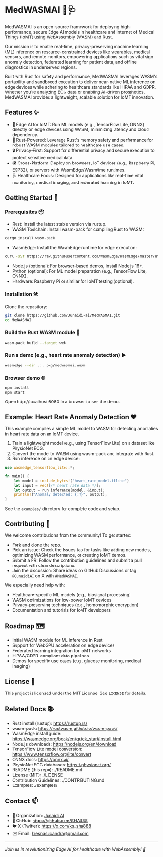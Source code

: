 # MedWASMAI 🧬🩺
MedWASMAI is an open-source framework for deploying high-performance, secure Edge AI models in healthcare and Internet of Medical Things (IoMT) using WebAssembly (WASM) and Rust. 

Our mission is to enable real-time, privacy-preserving machine learning (ML) inference on resource-constrained devices like wearables, medical sensors, and remote monitors, empowering applications such as vital sign anomaly detection, federated learning for patient data, and offline diagnostics in underserved regions.

Built with Rust for safety and performance, MedWASMAI leverages WASM's portability and sandboxed execution to deliver near-native ML inference on edge devices while adhering to healthcare standards like HIPAA and GDPR. Whether you're analyzing ECG data or enabling AI-driven prosthetics, MedWASMAI provides a lightweight, scalable solution for IoMT innovation.

## Features ✨

- 🧬 Edge AI for IoMT: Run ML models (e.g., TensorFlow Lite, ONNX) directly on edge devices using WASM, minimizing latency and cloud dependency.
- 🦀 Rust-Powered: Leverage Rust's memory safety and performance for robust WASM modules tailored to healthcare use cases.
- 🔒 Privacy-First: Support for differential privacy and secure execution to protect sensitive medical data.
- 🌍 Cross-Platform: Deploy on browsers, IoT devices (e.g., Raspberry Pi, ESP32), or servers with WasmEdge/Wasmtime runtimes.
- 🩺 Healthcare Focus: Designed for applications like real-time vital monitoring, medical imaging, and federated learning in IoMT.

## Getting Started 🚀

### Prerequisites 📦

- Rust: Install the latest stable version via rustup.
- WASM Toolchain: Install wasm-pack for compiling Rust to WASM:

```bash
cargo install wasm-pack
```

- WasmEdge: Install the WasmEdge runtime for edge execution:

```bash
curl -sSf https://raw.githubusercontent.com/WasmEdge/WasmEdge/master/utils/install.sh | bash
```

- Node.js (optional): For browser-based demos, install Node.js 16+.
- Python (optional): For ML model preparation (e.g., TensorFlow Lite, ONNX).
- Hardware: Raspberry Pi or similar for IoMT testing (optional).

### Installation 🛠️

Clone the repository:

```bash
git clone https://github.com/Junaidi-ai/MedWASMAI.git
cd MedWASMAI
```

### Build the Rust WASM module 🔧

```bash
wasm-pack build --target web
```

### Run a demo (e.g., heart rate anomaly detection) ▶️

```bash
wasmedge --dir .:. pkg/medwasmai.wasm
```

### Browser demo 🌐

```bash
npm install
npm start
```

Open http://localhost:8080 in a browser to see the demo.

## Example: Heart Rate Anomaly Detection ❤️

This example compiles a simple ML model to WASM for detecting anomalies in heart rate data on an IoMT device.

1. Train a lightweight model (e.g., using TensorFlow Lite) on a dataset like PhysioNet ECG.
2. Convert the model to WASM using wasm-pack and integrate with Rust.
3. Run inference on an edge device:

```rust
use wasmedge_tensorflow_lite::*;

fn main() {
    let model = include_bytes!("heart_rate_model.tflite");
    let input = vec![/* heart rate data */];
    let output = run_inference(model, &input);
    println!("Anomaly detected: {:?}", output);
}
```

See the `examples/` directory for complete code and setup.

## Contributing 🤝

We welcome contributions from the community! To get started:

- Fork and clone the repo.
- Pick an issue: Check the Issues tab for tasks like adding new models, optimizing WASM performance, or creating IoMT demos.
- Submit a PR: Follow the contribution guidelines and submit a pull request with clear descriptions.
- Join the discussion: Share ideas on GitHub Discussions or tag `@JunaidiAI` on X with `#MedWASMAI`.

We especially need help with:

- Healthcare-specific ML models (e.g., biosignal processing)
- WASM optimizations for low-power IoMT devices
- Privacy-preserving techniques (e.g., homomorphic encryption)
- Documentation and tutorials for IoMT developers

## Roadmap 🗺️

- Initial WASM module for ML inference in Rust
- Support for WebGPU acceleration on edge devices
- Federated learning integration for IoMT networks
- HIPAA/GDPR-compliant data pipelines
- Demos for specific use cases (e.g., glucose monitoring, medical imaging)

## License 📄

This project is licensed under the MIT License. See `LICENSE` for details.

## Related Docs 📚

- Rust install (rustup): https://rustup.rs/
- wasm-pack: https://rustwasm.github.io/wasm-pack/
- WasmEdge install guide: https://wasmedge.org/book/en/quick_start/install.html
- Node.js downloads: https://nodejs.org/en/download
- TensorFlow Lite model conversion: https://www.tensorflow.org/lite/convert
- ONNX docs: https://onnx.ai/
- PhysioNet ECG databases: https://physionet.org/
- README (this repo): ./README.md
- License (MIT): ./LICENSE
- Contribution Guidelines: ./CONTRIBUTING.md
- Examples: ./examples/

## Contact 📫

- 🏢 Organization: [Junaidi AI](https://junaidi-ai.id) 
- 🐙 GitHub: https://github.com/SHA888
- 🐦 X (Twitter): https://x.com/ks_sha888
- ✉️ Email: kresnasucandra@gmail.com

---

_Join us in revolutionizing Edge AI for healthcare with WebAssembly! 🚀_